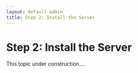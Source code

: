 ```yaml
---
layout: default-admin
title: Step 2: Install the Server
---
```


# Step 2: Install the Server
This topic under construction....



